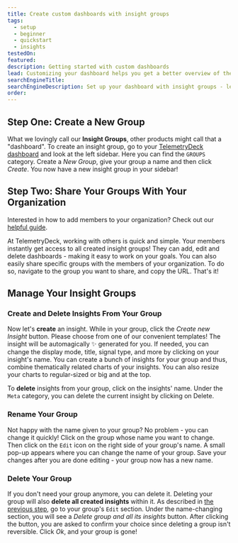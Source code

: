 ```yaml
---
title: Create custom dashboards with insight groups
tags:
  - setup
  - beginner
  - quickstart
  - insights
testedOn:
featured: 
description: Getting started with custom dashboards
lead: Customizing your dashboard helps you get a better overview of the signals you are most interested in - so let's have a look at how to configure them!
searchEngineTitle:
searchEngineDescription: Set up your dashboard with insight groups - leading to better decision making and faster reaction time on your end.
order:
---
```


## Step One: Create a New Group

What we lovingly call our **Insight Groups**, other products might call that a "dashboard". To create an insight group, go to your [TelemetryDeck dashboard](https://dashboard.telemetrydeck.com/) and look at the left sidebar. Here you can find the `GROUPS` category. Create a _New Group_, give your group a name and then click _Create_. You now have a new insight group in your sidebar!


## Step Two: Share Your Groups With Your Organization

Interested in how to add members to your organization? Check out our [helpful guide](/docs/articles/invite-users-to-organization/).

At TelemetryDeck, working with others is quick and simple. Your members instantly get access to all created insight groups! They can add, edit and delete dashboards - making it easy to work on your goals.
You can also easily share specific groups with the members of your organization. To do so, navigate to the group you want to share, and copy the URL. That's it!


## Manage Your Insight Groups

### Create and Delete Insights From Your Group

Now let's **create** an insight. While in your group, click the _Create new Insight_ button. Please choose from one of our convenient templates! The insight will be automagically ✨ generated for you.
If needed, you can change the display mode, title, signal type, and more by clicking on your insight's name. You can create a bunch of insights for your group and thus, combine thematically related charts of your insights. You can also resize your charts to regular-sized or big and at the top.

To **delete** insights from your group, click on the insights' name. Under the `Meta` category, you can delete the current insight by clicking on Delete.  


### Rename Your Group

Not happy with the name given to your group? No problem - you can change it quickly! Click on the group whose name you want to change. Then click on the `Edit` icon on the right side of your group's name. A small pop-up appears where you can change the name of your group. Save your changes after you are done editing - your group now has a new name.


### Delete Your Group

If you don't need your group anymore, you can delete it. Deleting your group will also **delete all created insights** within it. As described in [the previous step](#rename-your-group), go to your group's `Edit` section. Under the name-changing section, you will see a _Delete group and all its insights_ button. After clicking the button, you are asked to confirm your choice since deleting a group isn't reversible. Click _Ok_, and your group is gone!